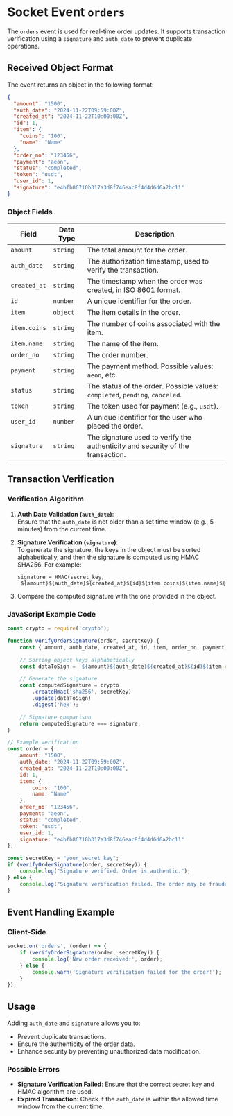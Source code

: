 
# Socket Event `orders`

The `orders` event is used for real-time order updates. It supports transaction verification using a `signature` and `auth_date` to prevent duplicate operations.

## Received Object Format

The event returns an object in the following format:

```json
{
  "amount": "1500",
  "auth_date": "2024-11-22T09:59:00Z",
  "created_at": "2024-11-22T10:00:00Z",
  "id": 1,
  "item": {
    "coins": "100",
    "name": "Name"
  },
  "order_no": "123456",
  "payment": "aeon",
  "status": "completed",
  "token": "usdt",
  "user_id": 1,
  "signature": "e4bfb86710b317a3d8f746eac8f4d4d6d6a2bc11"
}
```

### Object Fields

| Field         | Data Type | Description                                      |
|---------------|-----------|--------------------------------------------------|
| `amount`      | `string`  | The total amount for the order.                  |
| `auth_date`   | `string`  | The authorization timestamp, used to verify the transaction. |
| `created_at`  | `string`  | The timestamp when the order was created, in ISO 8601 format. |
| `id`          | `number`  | A unique identifier for the order.               |
| `item`        | `object`  | The item details in the order.                   |
| `item.coins`  | `string`  | The number of coins associated with the item.    |
| `item.name`   | `string`  | The name of the item.                            |
| `order_no`    | `string`  | The order number.                                |
| `payment`     | `string`  | The payment method. Possible values: `aeon`, etc. |
| `status`      | `string`  | The status of the order. Possible values: `completed`, `pending`, `canceled`. |
| `token`       | `string`  | The token used for payment (e.g., `usdt`).       |
| `user_id`     | `number`  | A unique identifier for the user who placed the order. |
| `signature`   | `string`  | The signature used to verify the authenticity and security of the transaction. |

## Transaction Verification

### Verification Algorithm

1. **Auth Date Validation (`auth_date`)**:  
   Ensure that the `auth_date` is not older than a set time window (e.g., 5 minutes) from the current time.

2. **Signature Verification (`signature`)**:  
   To generate the signature, the keys in the object must be sorted alphabetically, and then the signature is computed using HMAC SHA256. For example:

   ```text
   signature = HMAC(secret_key, `${amount}${auth_date}${created_at}${id}${item.coins}${item.name}${order_no}${payment}${status}${token}${user_id}`)
   ```

3. Compare the computed signature with the one provided in the object.

### JavaScript Example Code

```javascript
const crypto = require('crypto');

function verifyOrderSignature(order, secretKey) {
    const { amount, auth_date, created_at, id, item, order_no, payment, status, token, user_id, signature } = order;

    // Sorting object keys alphabetically
    const dataToSign = `${amount}${auth_date}${created_at}${id}${item.coins}${item.name}${order_no}${payment}${status}${token}${user_id}`;

    // Generate the signature
    const computedSignature = crypto
        .createHmac('sha256', secretKey)
        .update(dataToSign)
        .digest('hex');

    // Signature comparison
    return computedSignature === signature;
}

// Example verification
const order = {
    amount: "1500",
    auth_date: "2024-11-22T09:59:00Z",
    created_at: "2024-11-22T10:00:00Z",
    id: 1,
    item: {
        coins: "100",
        name: "Name"
    },
    order_no: "123456",
    payment: "aeon",
    status: "completed",
    token: "usdt",
    user_id: 1,
    signature: "e4bfb86710b317a3d8f746eac8f4d4d6d6a2bc11"
};

const secretKey = "your_secret_key";
if (verifyOrderSignature(order, secretKey)) {
    console.log("Signature verified. Order is authentic.");
} else {
    console.log("Signature verification failed. The order may be fraudulent.");
}
```

## Event Handling Example

### Client-Side

```javascript
socket.on('orders', (order) => {
    if (verifyOrderSignature(order, secretKey)) {
        console.log('New order received:', order);
    } else {
        console.warn('Signature verification failed for the order!');
    }
});
```

## Usage

Adding `auth_date` and `signature` allows you to:

- Prevent duplicate transactions.
- Ensure the authenticity of the order data.
- Enhance security by preventing unauthorized data modification.

### Possible Errors

- **Signature Verification Failed**: Ensure that the correct secret key and HMAC algorithm are used.
- **Expired Transaction**: Check if the `auth_date` is within the allowed time window from the current time.
